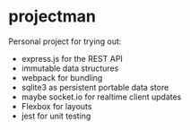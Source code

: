 # projectman

Personal project for trying out:

* express.js for the REST API
* immutable data structures
* webpack for bundling
* sqlite3 as persistent portable data store
* maybe socket.io for realtime client updates
* Flexbox for layouts
* jest for unit testing
